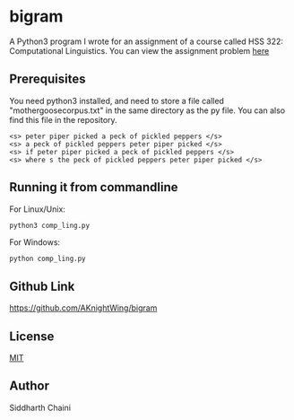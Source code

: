# bigram
A Python3 program I wrote for an assignment of a course called HSS 322: Computational Linguistics.
You can view the assignment problem [here](http://bit.ly/bigram-hss-322)

## Prerequisites

You need python3 installed, and need to store a file called "mothergoosecorpus.txt" in the same directory as the py file. You can also find this file in the repository.

```
<s> peter piper picked a peck of pickled peppers </s>
<s> a peck of pickled peppers peter piper picked </s>
<s> if peter piper picked a peck of pickled peppers </s>
<s> where s the peck of pickled peppers peter piper picked </s>
```

## Running it from commandline
For Linux/Unix:
```python
python3 comp_ling.py
```
For Windows:
```
python comp_ling.py
```

## Github Link
https://github.com/AKnightWing/bigram

## License
[MIT](https://choosealicense.com/licenses/mit/)

## Author
Siddharth Chaini
